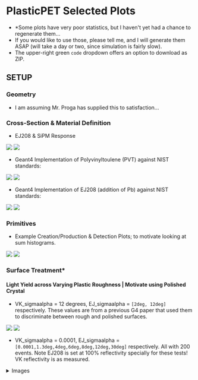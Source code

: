 # PlasticPET Selected Plots  

- *Some plots have very poor statistics, but I haven't yet had a chance to regenerate them... 
- If you would like to use those, please tell me, and I will generate them ASAP (will take a day or two, since simulation is fairly slow).
- The upper-right green `code` dropdown offers an option to download as ZIP.


## SETUP

### Geometry

- I am assuming Mr. Proga has supplied this to satisfaction...  

### Cross-Section & Material Definition

- EJ208 & SiPM Response

![](0-CrossSection/EJ208.png) ![](0-CrossSection/SiPM.jpg)

- Geant4 Implementation of Polyvinyltoulene (PVT) against NIST standards:  

![](0-CrossSection/PVT_G4_VS_NIST_CS.png) ![](0-CrossSection/PVT_G4_VS_NIST_L.png)  

- Geant4 Implementation of EJ208 (addition of Pb) against NIST standards:  

![](0-CrossSection/PVT_G4_W_Pb_CS.png) ![](0-CrossSection/PVT_G4_W_Pb_L.png)  

### Primitives

- Example Creation/Production & Detection Plots; to motivate looking at sum histograms.

![](1-Primitives/Creation.png) ![](1-Primitives/Detection.png)  

### Surface Treatment*

#### Light Yield across Varying Plastic Roughness | Motivate using Polished Crystal

- VK_sigmaalpha = 12 degrees, EJ_sigmaalpha = `[2deg, 12deg]` respectively. These values are from a previous G4 paper that used them to discriminate between rough and polished surfaces.

![](2-Surfaces/EJVK-2-12.png) ![](2-Surfaces/EJVK-12-12.png) 

- VK_sigmaalpha = 0.0001, EJ_sigmaalpha = `[0.0001,1.3deg,4deg,6deg,8deg,12deg,30deg]` respectively. All with 200 events. Note EJ208 is set at 100% reflectivity specially for these tests! VK reflectivity is as measured.  

<details>
<summary>Images</summary>

![](2-Surfaces/EJVK-0.0001.png) ![](2-Surfaces/EJVK-1.3-0.0001.png) 

![](2-Surfaces/EJVK-4-0.0001.png) ![](2-Surfaces/EJVK-6-0.0001.png) 

![](2-Surfaces/EJVK-8-0.0001.png) ![](2-Surfaces/EJVK-12-0.0001.png)  

![](2-Surfaces/EJVK-30-0.0001.png)  

- EJ & VK_sigmaalpha = `[1.3deg, 12deg]`, respectively.  

![](2-Surfaces/EJVK-1.3.png) ![](2-Surfaces/EJVK-12.png)  

</details>




